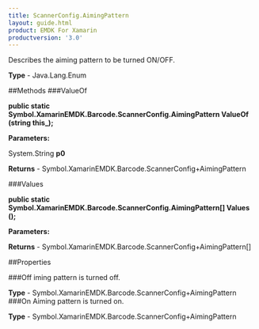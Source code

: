 ```yaml
---
title: ScannerConfig.AimingPattern
layout: guide.html
product: EMDK For Xamarin 
productversion: '3.0' 
---
```

Describes the aiming pattern to be turned ON/OFF.

**Type** - Java.Lang.Enum

##Methods
###ValueOf

**public static Symbol.XamarinEMDK.Barcode.ScannerConfig.AimingPattern ValueOf (string this_);**


        

**Parameters:**

System.String **p0** 

**Returns** - Symbol.XamarinEMDK.Barcode.ScannerConfig+AimingPattern

###Values

**public static Symbol.XamarinEMDK.Barcode.ScannerConfig.AimingPattern[] Values ();**


        

**Parameters:**

**Returns** - Symbol.XamarinEMDK.Barcode.ScannerConfig+AimingPattern[]

##Properties

###Off
iming pattern is turned off.

**Type** - Symbol.XamarinEMDK.Barcode.ScannerConfig+AimingPattern
###On
Aiming pattern is turned on.

**Type** - Symbol.XamarinEMDK.Barcode.ScannerConfig+AimingPattern
